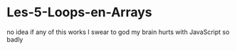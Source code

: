 # Les-5-Loops-en-Arrays

no idea if any of this works I swear to god my brain hurts with JavaScript so badly
